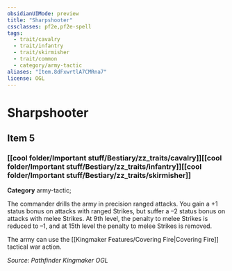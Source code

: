 ```yaml
---
obsidianUIMode: preview
title: "Sharpshooter"
cssclasses: pf2e,pf2e-spell
tags:
  - trait/cavalry
  - trait/infantry
  - trait/skirmisher
  - trait/common
  - category/army-tactic
aliases: "Item.8dFxwrtlA7CMRna7"
license: OGL
---
```

# Sharpshooter
## Item 5
### [[cool folder/Important stuff/Bestiary/zz_traits/cavalry]][[cool folder/Important stuff/Bestiary/zz_traits/infantry]][[cool folder/Important stuff/Bestiary/zz_traits/skirmisher]]

**Category** army-tactic; 




The commander drills the army in precision ranged attacks. You gain a +1 status bonus on attacks with ranged Strikes, but suffer a –2 status bonus on attacks with melee Strikes. At 9th level, the penalty to melee Strikes is reduced to –1, and at 15th level the penalty to melee Strikes is removed.

The army can use the [[Kingmaker Features/Covering Fire|Covering Fire]] tactical war action.

*Source: Pathfinder Kingmaker*
*OGL*